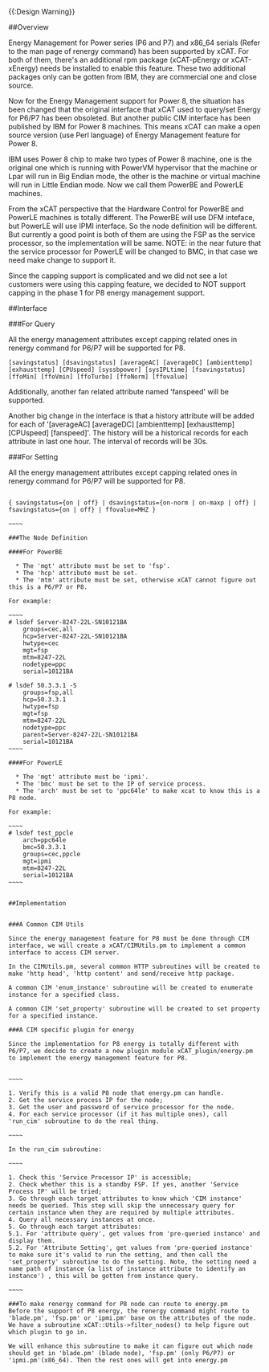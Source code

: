 {{:Design Warning}} 


##Overview

Energy Management for Power series (P6 and P7) and x86_64 serials (Refer to the man page of renergy command) has been supported by xCAT. For both of them, there's an additional rpm package (xCAT-pEnergy or xCAT-xEnergy) needs be installed to enable this feature. These two additional packages only can be gotten from IBM, they are commercial one and close source.

Now for the Energy Management support for Power 8, the situation has been changed that the original interface that xCAT used to query/set Energy for P6/P7 has been obsoleted. But another public CIM interface has been published by IBM for Power 8 machines. This means xCAT can make a open source version (use Perl language) of Energy Management feature for Power 8.


IBM uses Power 8 chip to make two types of Power 8 machine, one is the original one which is running with PowerVM hypervisor that the machine or Lpar will run in Big Endian mode, the other is the machine or virtual machine will run in Little Endian mode. Now we call them PowerBE and PowerLE machines.

From the xCAT perspective that the Hardware Control for PowerBE and PowerLE machines is totally different. The PowerBE will use DFM inteface, but PowerLE will use IPMI interface. So the node definition will be different. But currently a good point is both of them are using the FSP as the service processor, so the implementation will be same. NOTE: in the near future that the service processor for PowerLE will be changed to BMC, in that case we need make change to support it.

Since the capping support is complicated and we did not see a lot customers were using this capping feature,  we decided to NOT support capping in the phase 1 for P8 energy management support.

##Interface

###For Query

All the energy management attributes except capping related ones in renergy command for P6/P7 will be supported for P8.

~~~~
[savingstatus] [dsavingstatus] [averageAC] [averageDC] [ambienttemp] [exhausttemp] [CPUspeed] [syssbpower] [sysIPLtime] [fsavingstatus] [ffoMin] [ffoVmin] [ffoTurbo] [ffoNorm] [ffovalue]

~~~~

Additionally, another fan related attribute named 'fanspeed' will be supported.

Another big change in the interface is that a history attribute will be added for each of '[averageAC] [averageDC] [ambienttemp] [exhausttemp] [CPUspeed] [fanspeed]'. The history will be a historical records for each attribute in last one hour. The interval of records will be 30s.

###For Setting 

All the energy management attributes except capping related ones in renergy command for P6/P7 will be supported for P8.

~~~~~

{ savingstatus={on | off} | dsavingstatus={on-norm | on-maxp | off} | fsavingstatus={on | off} | ffovalue=MHZ }

~~~~

###The Node Definition

####For PowerBE

  * The 'mgt' attribute must be set to 'fsp'. 
  * The 'hcp' attribute must be set. 
  * The 'mtm' attribute must be set, otherwise xCAT cannot figure out this is a P6/P7 or P8.

For example:

~~~~
# lsdef Server-8247-22L-SN10121BA
    groups=cec,all
    hcp=Server-8247-22L-SN10121BA
    hwtype=cec
    mgt=fsp
    mtm=8247-22L
    nodetype=ppc
    serial=10121BA

# lsdef 50.3.3.1 -S
    groups=fsp,all
    hcp=50.3.3.1
    hwtype=fsp
    mgt=fsp
    mtm=8247-22L
    nodetype=ppc
    parent=Server-8247-22L-SN10121BA
    serial=10121BA
~~~~

####For PowerLE

  * The 'mgt' attribute must be 'ipmi'. 
  * The 'bmc' must be set to the IP of service process. 
  * The 'arch' must be set to 'ppc64le' to make xcat to know this is a P8 node.

For example:

~~~~
# lsdef test_ppcle
    arch=ppc64le
    bmc=50.3.3.1
    groups=cec,ppcle
    mgt=ipmi
    mtm=8247-22L
    serial=10121BA
~~~~


##Implementation


###A Common CIM Utils

Since the energy management feature for P8 must be done through CIM interface, we will create a xCAT/CIMUtils.pm to implement a common interface to access CIM server.

In the CIMUtils.pm, several common HTTP subroutines will be created to make 'http head', 'http content' and send/receive http package.

A common CIM 'enum_instance' subroutine will be created to enumerate instance for a specified class. 

A common CIM 'set_property' subroutine will be created to set property for a specified instance.

###A CIM specific plugin for energy

Since the implementation for P8 energy is totally different with P6/P7, we decide to create a new plugin module xCAT_plugin/energy.pm to implement the energy management feature for P8.


~~~~

1. Verify this is a valid P8 node that energy.pm can handle.
2. Get the service process IP for the node;
3. Get the user and password of service processor for the node.
4. For each service processor (if it has multiple ones), call 'run_cim' subroutine to do the real thing.

~~~~

In the run_cim subroutine:

~~~~

1. Check this 'Service Processor IP' is accessible;
2. Check whether this is a standby FSP. If yes, another 'Service Process IP' will be tried;
3. Go through each target attributes to know which 'CIM instance' needs be queried. This step will skip the unnecessary query for certain instance when they are required by multiple attributes.
4. Query all necessary instances at once.
5. Go through each target attributes:
5.1. For 'attribute query', get values from 'pre-queried instance' and display them.
5.2. For 'Attribute Setting', get values from 'pre-queried instance' to make sure it's valid to run the setting, and then call the 'set_property' subroutine to do the setting. Note, the setting need a name path of instance (a list of instance attribute to identify an instance') , this will be gotten from instance query. 

~~~~

###To make renergy command for P8 node can route to energy.pm
Before the support of P8 energy, the renergy command might route to 'blade.pm', 'fsp.pm' or 'ipmi.pm' base on the attributes of the node. We have a subroutine xCAT::Utils->filter_nodes() to help figure out which plugin to go in.

We will enhance this subroutine to make it can figure out which node should get in 'blade.pm' (blade node), 'fsp.pm' (only P6/P7) or 'ipmi.pm'(x86_64). Then the rest ones will get into energy.pm